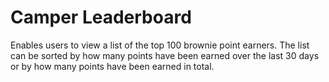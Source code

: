 # Camper Leaderboard

Enables users to view a list of the top 100 brownie point earners. The list can be sorted by how many points have been earned over the last 30 days or by how many points have been earned in total.